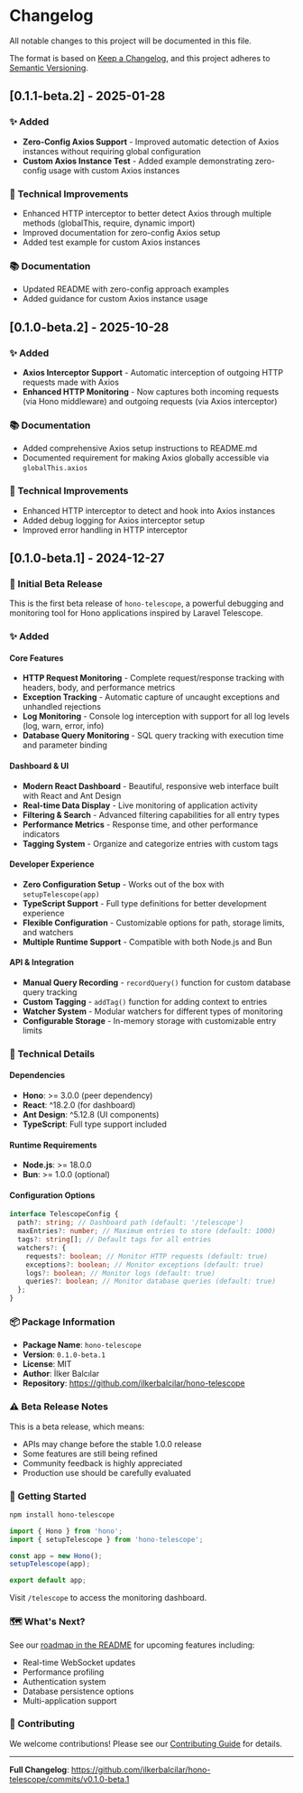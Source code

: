 # Changelog

All notable changes to this project will be documented in this file.

The format is based on [Keep a Changelog](https://keepachangelog.com/en/1.0.0/),
and this project adheres to [Semantic Versioning](https://semver.org/spec/v2.0.0.html).

## [0.1.1-beta.2] - 2025-01-28

### ✨ Added

- **Zero-Config Axios Support** - Improved automatic detection of Axios instances without requiring global configuration
- **Custom Axios Instance Test** - Added example demonstrating zero-config usage with custom Axios instances

### 🔧 Technical Improvements

- Enhanced HTTP interceptor to better detect Axios through multiple methods (globalThis, require, dynamic import)
- Improved documentation for zero-config Axios setup
- Added test example for custom Axios instances

### 📚 Documentation

- Updated README with zero-config approach examples
- Added guidance for custom Axios instance usage

## [0.1.0-beta.2] - 2025-10-28

### ✨ Added

- **Axios Interceptor Support** - Automatic interception of outgoing HTTP requests made with Axios
- **Enhanced HTTP Monitoring** - Now captures both incoming requests (via Hono middleware) and outgoing requests (via Axios interceptor)

### 📚 Documentation

- Added comprehensive Axios setup instructions to README.md
- Documented requirement for making Axios globally accessible via `globalThis.axios`

### 🔧 Technical Improvements

- Enhanced HTTP interceptor to detect and hook into Axios instances
- Added debug logging for Axios interceptor setup
- Improved error handling in HTTP interceptor

## [0.1.0-beta.1] - 2024-12-27

### 🎉 Initial Beta Release

This is the first beta release of `hono-telescope`, a powerful debugging and monitoring tool for Hono applications inspired by Laravel Telescope.

### ✨ Added

#### Core Features

- **HTTP Request Monitoring** - Complete request/response tracking with headers, body, and performance metrics
- **Exception Tracking** - Automatic capture of uncaught exceptions and unhandled rejections
- **Log Monitoring** - Console log interception with support for all log levels (log, warn, error, info)
- **Database Query Monitoring** - SQL query tracking with execution time and parameter binding

#### Dashboard & UI

- **Modern React Dashboard** - Beautiful, responsive web interface built with React and Ant Design
- **Real-time Data Display** - Live monitoring of application activity
- **Filtering & Search** - Advanced filtering capabilities for all entry types
- **Performance Metrics** - Response time, and other performance indicators
- **Tagging System** - Organize and categorize entries with custom tags

#### Developer Experience

- **Zero Configuration Setup** - Works out of the box with `setupTelescope(app)`
- **TypeScript Support** - Full type definitions for better development experience
- **Flexible Configuration** - Customizable options for path, storage limits, and watchers
- **Multiple Runtime Support** - Compatible with both Node.js and Bun

#### API & Integration

- **Manual Query Recording** - `recordQuery()` function for custom database query tracking
- **Custom Tagging** - `addTag()` function for adding context to entries
- **Watcher System** - Modular watchers for different types of monitoring
- **Configurable Storage** - In-memory storage with customizable entry limits

### 🔧 Technical Details

#### Dependencies

- **Hono**: >= 3.0.0 (peer dependency)
- **React**: ^18.2.0 (for dashboard)
- **Ant Design**: ^5.12.8 (UI components)
- **TypeScript**: Full type support included

#### Runtime Requirements

- **Node.js**: >= 18.0.0
- **Bun**: >= 1.0.0 (optional)

#### Configuration Options

```typescript
interface TelescopeConfig {
  path?: string; // Dashboard path (default: '/telescope')
  maxEntries?: number; // Maximum entries to store (default: 1000)
  tags?: string[]; // Default tags for all entries
  watchers?: {
    requests?: boolean; // Monitor HTTP requests (default: true)
    exceptions?: boolean; // Monitor exceptions (default: true)
    logs?: boolean; // Monitor logs (default: true)
    queries?: boolean; // Monitor database queries (default: true)
  };
}
```

### 📦 Package Information

- **Package Name**: `hono-telescope`
- **Version**: `0.1.0-beta.1`
- **License**: MIT
- **Author**: İlker Balcılar
- **Repository**: https://github.com/ilkerbalcilar/hono-telescope

### ⚠️ Beta Release Notes

This is a beta release, which means:

- APIs may change before the stable 1.0.0 release
- Some features are still being refined
- Community feedback is highly appreciated
- Production use should be carefully evaluated

### 🚀 Getting Started

```bash
npm install hono-telescope
```

```typescript
import { Hono } from 'hono';
import { setupTelescope } from 'hono-telescope';

const app = new Hono();
setupTelescope(app);

export default app;
```

Visit `/telescope` to access the monitoring dashboard.

### 🗺️ What's Next?

See our [roadmap in the README](README.md#-roadmap) for upcoming features including:

- Real-time WebSocket updates
- Performance profiling
- Authentication system
- Database persistence options
- Multi-application support

### 🤝 Contributing

We welcome contributions! Please see our [Contributing Guide](README.md#-contributing) for details.

---

**Full Changelog**: https://github.com/ilkerbalcilar/hono-telescope/commits/v0.1.0-beta.1
